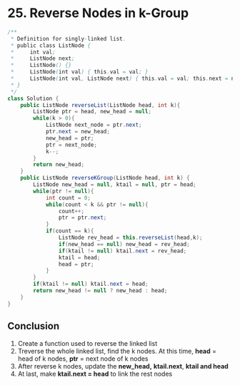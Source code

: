 # 25. Reverse Nodes in k-Group

```java
/**
 * Definition for singly-linked list.
 * public class ListNode {
 *     int val;
 *     ListNode next;
 *     ListNode() {}
 *     ListNode(int val) { this.val = val; }
 *     ListNode(int val, ListNode next) { this.val = val; this.next = next; }
 * }
 */
class Solution {
    public ListNode reverseList(ListNode head, int k){
        ListNode ptr = head, new_head = null;
        while(k > 0){
            ListNode next_node = ptr.next;
            ptr.next = new_head;
            new_head = ptr;
            ptr = next_node;
            k--;
        }
        return new_head;
    }
    public ListNode reverseKGroup(ListNode head, int k) {
        ListNode new_head = null, ktail = null, ptr = head;
        while(ptr != null){
            int count = 0;
            while(count < k && ptr != null){
                count++;
                ptr = ptr.next;
            }
            if(count == k){
                ListNode rev_head = this.reverseList(head,k);
                if(new_head == null) new_head = rev_head;
                if(ktail != null) ktail.next = rev_head;
                ktail = head;
                head = ptr;
            }
        }
        if(ktail != null) ktail.next = head;
        return new_head != null ? new_head : head;
    }
}
```

## Conclusion

1. Create a function used to reverse the linked list
2. Treverse the whole linked list, find the k nodes. At this time, **head** = head of k nodes, **ptr** = next node of k nodes
3. After reverse k nodes, update the **new\_head,** **ktail.next**, **ktail and head**
4. At last, make **ktail.next = head** to link the rest nodes

